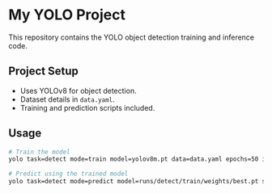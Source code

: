 # My YOLO Project

This repository contains the YOLO object detection training and inference code.

## Project Setup

- Uses YOLOv8 for object detection.
- Dataset details in `data.yaml`.
- Training and prediction scripts included.

## Usage

```bash
# Train the model
yolo task=detect mode=train model=yolov8m.pt data=data.yaml epochs=50 imgsz=640

# Predict using the trained model
yolo task=detect mode=predict model=runs/detect/train/weights/best.pt source=images/sample.jpg conf=0.3
